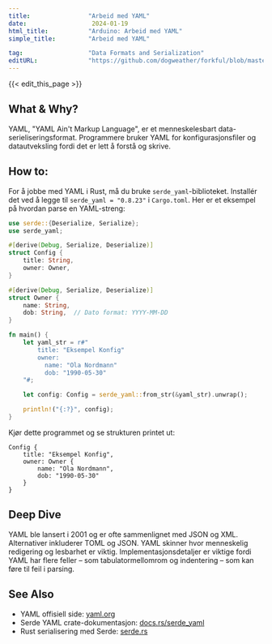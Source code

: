 ```yaml
---
title:                "Arbeid med YAML"
date:                  2024-01-19
html_title:           "Arduino: Arbeid med YAML"
simple_title:         "Arbeid med YAML"

tag:                  "Data Formats and Serialization"
editURL:              "https://github.com/dogweather/forkful/blob/master/content/no/rust/working-with-yaml.md"
---
```


{{< edit_this_page >}}

## What & Why?
YAML, "YAML Ain't Markup Language", er et menneskelesbart data-serieliseringsformat. Programmere bruker YAML for konfigurasjonsfiler og datautveksling fordi det er lett å forstå og skrive.

## How to:
For å jobbe med YAML i Rust, må du bruke `serde_yaml`-biblioteket. Installér det ved å legge til `serde_yaml = "0.8.23"` i `Cargo.toml`. Her er et eksempel på hvordan parse en YAML-streng:

```Rust
use serde::{Deserialize, Serialize};
use serde_yaml;

#[derive(Debug, Serialize, Deserialize)]
struct Config {
    title: String,
    owner: Owner,
}

#[derive(Debug, Serialize, Deserialize)]
struct Owner {
    name: String,
    dob: String,  // Dato format: YYYY-MM-DD
}

fn main() {
    let yaml_str = r#"
        title: "Eksempel Konfig"
        owner:
          name: "Ola Nordmann"
          dob: "1990-05-30"
    "#;

    let config: Config = serde_yaml::from_str(&yaml_str).unwrap();

    println!("{:?}", config);
}
```

Kjør dette programmet og se strukturen printet ut:

```
Config {
    title: "Eksempel Konfig",
    owner: Owner {
        name: "Ola Nordmann",
        dob: "1990-05-30"
    }
}
```

## Deep Dive
YAML ble lansert i 2001 og er ofte sammenlignet med JSON og XML. Alternativer inkluderer TOML og JSON. YAML skinner hvor menneskelig redigering og lesbarhet er viktig. Implementasjonsdetaljer er viktige fordi YAML har flere feller – som tabulatormellomrom og indentering – som kan føre til feil i parsing.

## See Also
- YAML offisiell side: [yaml.org](https://yaml.org)
- Serde YAML crate-dokumentasjon: [docs.rs/serde_yaml](https://docs.rs/serde_yaml)
- Rust serialisering med Serde: [serde.rs](https://serde.rs)
